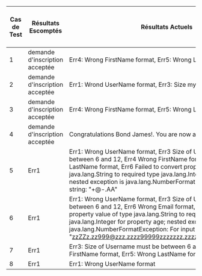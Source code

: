 Cas de Test | Résultats Escomptés | Résultats Actuels | Verdict (Succès, Échec, Non-concluant) 
--- | --- | --- | --- 
1 | demande d'inscription acceptée | Err4: Wrong FirstName format, Err5: Wrong LastName format | Échec
2 | demande d'inscription acceptée | Err1: Wrond UserName format, Err3: Size myst be between 6 and 12 | Échec
3 | demande d'inscription acceptée | Err4: Wrong FirstName format, Err5: Wrong LastName format | Échec
4 | demande d'inscription acceptée | Congratulations Bond James!. You are now a member of our site.. | Succès
5 | Err1 | Err1: Wrong UserName format, Err3 Size of UserName must be between 6 and 12, Err4 Wrong FirstName format, Err5 Wrong LastName format, Err6 Failed to convert property value of type java.lang.String to required type java.lang.Integer for property age; nested exception is java.lang.NumberFormatException: For input string: "+@-.AA" | Échec
6 | Err1 | Err1: Wrong UserName format, Err3 Size of UserName must be between 6 and 12, Err6 Wrong Email format, Err6 Failed to convert property value of type java.lang.String to required type java.lang.Integer for property age; nested exception is java.lang.NumberFormatException: For input string: "zzZZz.zz999@zzz.zzzz99999zzzzzzz.zzzzzzz9999zzzzz.zzzzzz" | Échec
7 | Err1 | Err3: Size of Username must be between 6 and 12, Err4: Wrong FirstName format, Err5: Wrong LastName format | Échec
8 | Err1 | Err1: Wrong UserName format | Succès
